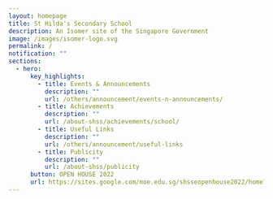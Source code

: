 ```yaml
---
layout: homepage
title: St Hilda's Secondary School
description: An Isomer site of the Singapore Government
image: /images/isomer-logo.svg
permalink: /
notification: ""
sections:
  - hero:
      key_highlights:
        - title: Events & Announcements
          description: ""
          url: /others/announcement/events-n-announcements/
        - title: Achievements
          description: ""
          url: /about-shss/achievements/school/
        - title: Useful Links
          description: ""
          url: /others/announcement/useful-links
        - title: Publicity
          description: ""
          url: /about-shss/publicity
      button: OPEN HOUSE 2022
      url: https://sites.google.com/moe.edu.sg/shsseopenhouse2022/home?authuser=0
---
```

